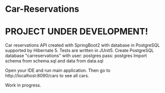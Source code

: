 # Car-Reservations
# PROJECT UNDER DEVELOPMENT!
Car reservations API created with SpringBoot2 with database in PostgreSQL supported by Hibernate 5. Tests are written in JUnit5.
Create PostgreSQL database "carreservations" with user: postgres pass: postgres
Import schema from schema.sql and data from data.sql

Open your IDE and run main application. Then go to http://localhost:8090/cars to see all cars.

Work in progress.
